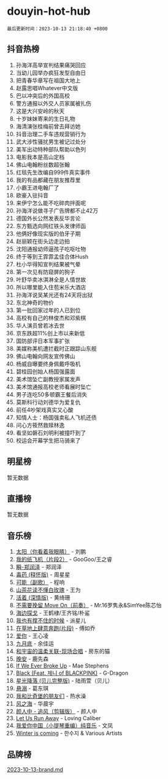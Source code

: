 # douyin-hot-hub

`最后更新时间：2023-10-13 21:18:40 +0800`

## 抖音热榜

1. 孙海洋高举宣判结果痛哭回应
1. 当幼儿园举办疯狂发型自由日
1. 把青春华章写在祖国大地上
1. 赵露思唱Whatever中文版
1. 巴以冲突后的外国高校
1. 警方通报以外交人员家属被扎伤
1. 这是大兴安岭的秋天
1. 十岁妹妹寄来的生日礼物
1. 海清演张桂梅前曾去拜访她
1. 抖音治理二手车违规营销行为
1. 武大涉性骚扰男生被记过处分
1. 美军出动特种部队帮助以色列
1. 电影我本是高山定档
1. 佛山电翰粉丝数超张翰
1. 红毯先生改编自999件真实事件
1. 我的有品都藏在朋友推荐里
1. 小霸王进电翰厂了
1. 欧豪入驻抖音
1. 来伊宁怎么能不吃碎肉拌面呢
1. 孙海洋说做寻子广告牌都不止42万
1. 德国外长公然发表反华言论
1. 东方甄选向网红铁头发律师函
1. 他俩好像现实版的伯牙子期
1. 赵丽颖在街头边走边拍
1. 沈阳通报幼师逼孩子吃呕吐物
1. 终于等到王霏霏孟佳合体Hush
1. 杜小华得知宣判结果被气晕
1. 第一次见有防窥屏的狗子
1. 叶舒华卖冰淇淋全是人情世故
1. 所以哪里能入住苞米乐大酒店
1. 孙海洋说吴某光还有24天将出狱
1. 东北神奇的物价
1. 第一批回家过年的人已到位
1. 高校有自己的林俊杰和邓紫棋
1. 华人演员曾若冰去世
1. 京东跌超11%创上市以来新低
1. 国防部评日本军事扩张
1. 美媒称美机遭拦截时正跟踪山东舰
1. 佛山电翰向网友宣传佛山
1. 杨威自曝要终身佩戴呼吸机
1. 碧桂园创始人杨国强露面
1. 美术馆坠亡副教授家属发声
1. 美术馆通报高校老师看展时坠亡
1. 男子连吃50多顿霸王餐后消失
1. 莫斯科行动刘德华为爱复仇
1. 前任4吵架戏真实又心酸
1. 知情人士：杨国强卖私人飞机还债
1. 问心方筱然救赎林逸
1. 看坚如磐石刘明利被撞吓到了
1. 校运会开幕学生把马骑来了

## 明星榜

暂无数据

## 直播榜

暂无数据

## 音乐榜

1. [太阳（你看着我眼睛）](https://sf6-cdn-tos.douyinstatic.com/obj/tos-cn-ve-2774/ogWbyIQnlBFImVbeDocRdCIYtBHlbJXgfZMvgz) - 刘鹏
1. [我的纸飞机（片段2）](https://sf6-cdn-tos.douyinstatic.com/obj/tos-cn-ve-2774/oM2ZrKcg2CD5AeRB2gkeXOFB1IxAGJdZPazYHf) - GooGoo/王之睿
1. [瞬-郑润泽](https://sf6-cdn-tos.douyinstatic.com/obj/tos-cn-ve-2774/oYXHIohzvbNAzBhHgyksWpRM4bfkDsBdBDAynw) - 郑润泽
1. [毒药 (释怀版)](https://sf6-cdn-tos.douyinstatic.com/obj/tos-cn-ve-2774/oYILMEAzspdZBIzy4frJNB8ZHPHWAhiwowd4Ad) - 周星星
1. [可能（副歌）](https://sf6-cdn-tos.douyinstatic.com/obj/tos-cn-ve-2774/cde1731888894259b333569393c2fb51) - 程响
1. [山茶花读不懂白玫瑰](https://sf6-cdn-tos.douyinstatic.com/obj/tos-cn-ve-2774/osfn8B7DktrRHEPJgPCfDbw7QDQEkwC16BxZg9) - 王为
1. [活着 (深情版)](https://sf6-cdn-tos.douyinstatic.com/obj/tos-cn-ve-2774/oY8r2TelECK2BPZbDCj8xZKBQfPbwQyCt1cggn) - 黄绮珊
1. [不需要挽留 Move On（前奏）](https://sf3-cdn-tos.douyinstatic.com/obj/tos-cn-ve-2774/ooCBhgCCkF4nExzQL9WZSUbitfA8IsDkgQIYhe) - Mr.16罗隽永&SimYee陈芯怡
1. [海边探戈](https://sf3-cdn-tos.douyinstatic.com/obj/tos-cn-ve-2774/os9gE0VQCGqt6VQkZDyBBYvfSDY0QFe3vVmubn) - 王鹤棣/王齐铭/朴鲨
1. [我也有撑不住的时候](https://sf6-cdn-tos.douyinstatic.com/obj/tos-cn-ve-2774/okmtBE1dkIBhwxeiBJeDgQnQtICZWIJUI2bjQr) - 派星儿
1. [在草地上肆意奔跑(片段)](https://sf3-cdn-tos.douyinstatic.com/obj/tos-cn-ve-2774/8831d494742f45dabdfa8adb8b817259) - 傅如乔
1. [爱你](https://sf3-cdn-tos.douyinstatic.com/obj/tos-cn-ve-2774/oEfyTFYX4gOL9DMKAJebDCAASw8hYVIXz1nYaf) - 王心凌
1. [九月底](https://sf3-cdn-tos.douyinstatic.com/obj/tos-cn-ve-2774/oMfewG4PDTFhF8iz3OGQ7ABH5i6fCgnMaoCbzZ) - 余佳运
1. [和宇宙的温柔关联-现场合唱](https://sf3-cdn-tos.douyinstatic.com/obj/tos-cn-ve-2774/o0hONGDYQBgk0e5bqDeQOonVmncA6tC2nBwZLT) - 房东的猫
1. [晚安](https://sf3-cdn-tos.douyinstatic.com/obj/tos-cn-ve-2774/a724c5e224464218839820f4e4fd632f) - 鹿先森
1. [If We Ever Broke Up](https://sf6-cdn-tos.douyinstatic.com/obj/tos-cn-ve-2774/o8onj5HDk0ImtBmO0URBfeyCDXQJMYkQ1gb8Zy) - Mae Stephens
1. [Black (Feat. 제니 of BLACKPINK)](https://sf6-cdn-tos.douyinstatic.com/obj/tos-cn-ve-2774/2eb92e2debbe4fe0a552bc099aef7f28) - G-Dragon
1. [星光降落 (贝儿完整版)](https://sf6-cdn-tos.douyinstatic.com/obj/tos-cn-ve-2774/okwB9hAwyAtsFFkFBzAX1hOOfQuIoMNs0W2Mwr) - 陆雨萱（贝儿）
1. [悬溺](https://sf6-cdn-tos.douyinstatic.com/obj/tos-cn-ve-2774/f3b6cc53d2e944beb7094a3ff01b4e03) - 葛东琪
1. [我和比奇堡的朋友们](https://sf6-cdn-tos.douyinstatic.com/obj/tos-cn-ve-2774/f0505db981ea4a6d91453a15924a82aa) - 热水澡
1. [风之海](https://sf6-cdn-tos.douyinstatic.com/obj/tos-cn-ve-2774/oInqZ2gFbCQvB6wZNnZlJpBcfDBQ8t1e1XwYAi) - 华晨宇
1. [颜人中 - 追风（剪辑版）](https://sf3-cdn-tos.douyinstatic.com/obj/tos-cn-ve-2774/9107f711ded6416ab3279a81d71597f7) - 颜人中
1. [Let Us Run Away](https://sf3-cdn-tos.douyinstatic.com/obj/tos-cn-ve-2774/a9a280d910044fb0b9f4f74b0b27e854) - Loving Caliber
1. [我爱你中国（小提琴重编）纯音乐](https://sf6-cdn-tos.douyinstatic.com/obj/tos-cn-ve-2774/362de867442c4051acadb0a43fd60af8) - 文凤
1. [Winter is coming](https://sf6-cdn-tos.douyinstatic.com/obj/tos-cn-ve-2774/0a6c12efb2d84f2ba9a243d4e1eebb4e) - 한수지 & Various Artists

## 品牌榜

[2023-10-13-brand.md](2023-10-13-brand.md)
